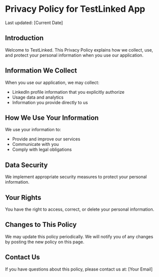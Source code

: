 # Privacy Policy for TestLinked App

Last updated: [Current Date]

## Introduction
Welcome to TestLinked. This Privacy Policy explains how we collect, use, and protect your personal information when you use our application.

## Information We Collect
When you use our application, we may collect:
- LinkedIn profile information that you explicitly authorize
- Usage data and analytics
- Information you provide directly to us

## How We Use Your Information
We use your information to:
- Provide and improve our services
- Communicate with you
- Comply with legal obligations

## Data Security
We implement appropriate security measures to protect your personal information.

## Your Rights
You have the right to access, correct, or delete your personal information.

## Changes to This Policy
We may update this policy periodically. We will notify you of any changes by posting the new policy on this page.

## Contact Us
If you have questions about this policy, please contact us at: [Your Email]
